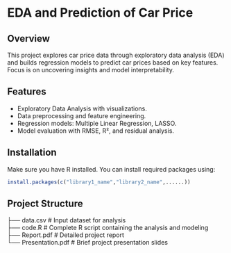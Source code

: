 # EDA and Prediction of Car Price

## Overview  
This project explores car price data through exploratory data analysis (EDA) and builds regression models to predict car prices based on key features. Focus is on uncovering insights and model interpretability.

## Features  
- Exploratory Data Analysis with visualizations.  
- Data preprocessing and feature engineering. 
- Regression models: Multiple Linear Regression, LASSO.  
- Model evaluation with RMSE, R², and residual analysis.

## Installation  

Make sure you have R installed. You can install required packages using:

```r
install.packages(c("library1_name","library2_name",......))
```

## Project Structure

├── data.csv           # Input dataset for analysis  
├── code.R              # Complete R script containing the analysis and modeling  
├── Report.pdf          # Detailed project report  
└── Presentation.pdf    # Brief project presentation slides 
